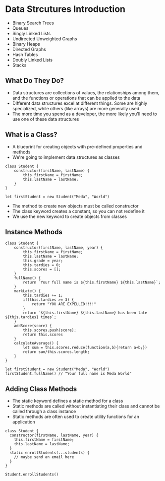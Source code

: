 # Data Strcutures Introduction

- Binary Search Trees
- Queues
- Singly Linked Lists
- Undirected Unweighted Graphs
- Binary Heaps
- Directed Graphs
- Hash Tables
- Doubly Linked Lists
- Stacks

## What Do They Do?

- Data structures are collections of values, the relationships among them, and the functions or operations that can be applied to the data
- Different data structures excel at different things. Some are highly specialized, while others (like arrays) are more generally used
- The more time you spend as a developer, the more likely you'll need to use one of these data structures

## What is a Class?

- A blueprint for creating objects with pre-defined properties and methods
- We're going to implement data structures as classes

```
class Student {
    constructor(firstName, lastName) {
        this.firstName = firstName;
        this.lastName = lastName;
    }
}

let firstStudent = new Student("Meda", "World")
```

- The method to create new objects must be called constructor
- The class keyword creates a constant, so you can not redefine it
- We use the new keyword to create objects from classes

## Instance Methods

```
class Student {
    constructor(firstName, lastName, year) {
        this.firstName = firstName;
        this.lastName = lastName;
        this.grade = year;
        this.tardies = 0;
        this.scores = [];
    }
    fullName() {
        return `Your full name is ${this.firstName} ${this.lastName}`;
    }
    markLate() {
        this.tardies += 1;
        if(this.tardies >= 3) {
            return "YOU ARE EXPELLED!!!!"
        }
        return `${this.firstName} ${this.lastName} has been late ${this.tardies} times`;
    }
    addScore(score) {
        this.scores.push(score);
        return this.scores
    }
    calculateAverage() {
        let sum = this.scores.reduce(function(a,b){return a+b;})
        return sum/this.scores.length;
    }
}

let firstStudent = new Student("Meda", "World")
firstStudent.fullName() // "Your full name is Meda World"
```

## Adding Class Methods

- The static keyword defines a static method for a class
- Static methods are called without instantiating their class and cannot be called through a class instance
- Static methods are often used to create utility functions for an application

```
class Student {
  constructor(firstName, lastName, year) {
    this.firstName = firstName;
    this.lastName = lastName;
  }
  static enrollStudents(...students) {
    // maybe send an email here
  }
}

Student.enrollStudents()
```
